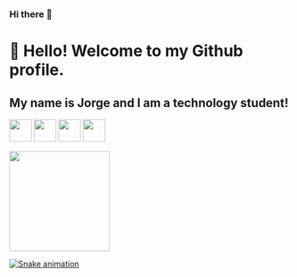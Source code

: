 ### Hi there 👋

# 👋 Hello! Welcome to my Github profile.
## My name is Jorge and I am a technology student!


<img loading="lazy" src="https://cdn.jsdelivr.net/gh/devicons/devicon/icons/git/git-original.svg" width="40" height="40"/> <img loading="lazy" src="https://cdn.jsdelivr.net/gh/devicons/devicon@latest/icons/c/c-original.svg" width="40" height="40"/> <img loading="lazy" src="https://cdn.jsdelivr.net/gh/devicons/devicon@latest/icons/javascript/javascript-original.svg" width="40" height="40"/> <img loading="lazy" src="https://cdn.jsdelivr.net/gh/devicons/devicon@latest/icons/java/java-plain-wordmark.svg" width="40" height="40"/>



<div>
<a href="https://github.com/jorgelucasp42">
<img loading="lazy" height="180em" src="https://github-readme-stats.vercel.app/api/top-langs/?username=jorgelucasp42&layout=compact&langs_count=7&theme=dracula"/>
</div>


![Snake animation](https://github.com/jorgelucasp42/jorgelucasp42/blob/output/github-contribution-grid-snake.svg)
